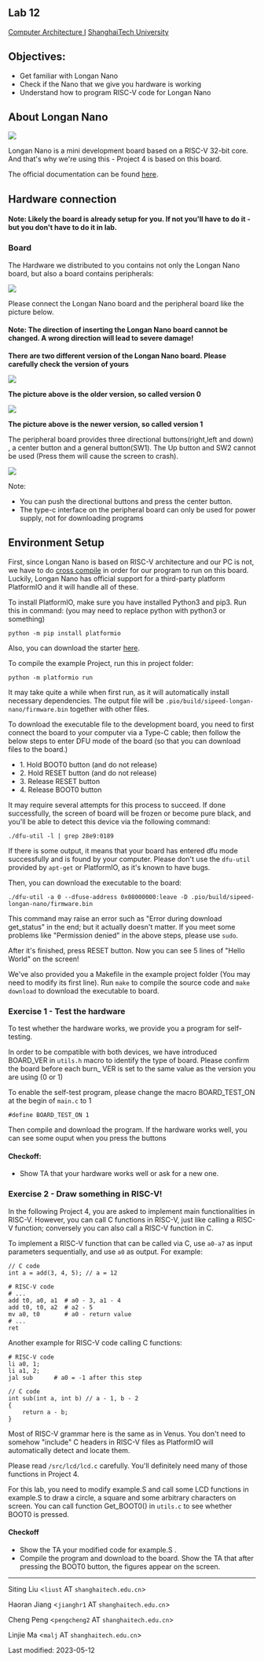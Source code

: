Lab 12
------

[Computer Architecture I](https://toast-lab.sist.shanghaitech.edu.cn/courses/CS110@ShanghaiTech/Spring-2023/) [ShanghaiTech University](http://www.shanghaitech.edu.cn/)  

Objectives:
-----------

*   Get familiar with Longan Nano
*   Check if the Nano that we give you hardware is working
*   Understand how to program RISC-V code for Longan Nano

About Longan Nano
-----------------

![](https://toast-lab.sist.shanghaitech.edu.cn/courses/CS110@ShanghaiTech/Spring-2023/labs/lab12/Lab%2012%20-%20Computer%20Architecture%20I%20-%20ShanghaiTech%20University_files/nano.png)

Longan Nano is a mini development board based on a RISC-V 32-bit core. And that's why we're using this - Project 4 is based on this board.

The official documentation can be found [here](https://longan.sipeed.com/en/).

Hardware connection
-------------------

#### Note: Likely the board is already setup for you. If not you'll have to do it - but you don't have to do it in lab.

### Board

The Hardware we distributed to you contains not only the Longan Nano board, but also a board contains peripherals:

![](https://toast-lab.sist.shanghaitech.edu.cn/courses/CS110@ShanghaiTech/Spring-2023/labs/lab12/Lab%2012%20-%20Computer%20Architecture%20I%20-%20ShanghaiTech%20University_files/board.jpg)

Please connect the Longan Nano board and the peripheral board like the picture below.

#### Note: **The direction of inserting the Longan Nano board cannot be changed. A wrong direction will lead to severe damage!**

**There are two different version of the Longan Nano board. Please carefully check the version of yours**

![](https://toast-lab.sist.shanghaitech.edu.cn/courses/CS110@ShanghaiTech/Spring-2023/labs/lab12/Lab%2012%20-%20Computer%20Architecture%20I%20-%20ShanghaiTech%20University_files/connection.jpg)

**The picture above is the older version, so called version 0**

![](https://toast-lab.sist.shanghaitech.edu.cn/courses/CS110@ShanghaiTech/Spring-2023/labs/lab12/Lab%2012%20-%20Computer%20Architecture%20I%20-%20ShanghaiTech%20University_files/connection1.jpg)

**The picture above is the newer version, so called version 1**

The peripheral board provides three directional buttons(right,left and down) , a center button and a general button(SW1). The Up button and SW2 cannot be used (Press them will cause the screen to crash).

![](https://toast-lab.sist.shanghaitech.edu.cn/courses/CS110@ShanghaiTech/Spring-2023/labs/lab12/Lab%2012%20-%20Computer%20Architecture%20I%20-%20ShanghaiTech%20University_files/board-des.jpg)

Note:

*   You can push the directional buttons and press the center button.
*   The type-c interface on the peripheral board can only be used for power supply, not for downloading programs

Environment Setup
-----------------

First, since Longan Nano is based on RISC-V architecture and our PC is not, we have to do [cross compile](https://en.wikipedia.org/wiki/Cross_compiler) in order for our program to run on this board. Luckily, Longan Nano has official support for a third-party platform PlatformIO and it will handle all of these.

To install PlatformIO, make sure you have installed Python3 and pip3. Run this in command: (you may need to replace python with python3 or something)

```
python -m pip install platformio
```

Also, you can download the starter [here](https://toast-lab.sist.shanghaitech.edu.cn/courses/CS110@ShanghaiTech/Spring-2023/labs/lab12/Lab%2012%20-%20Computer%20Architecture%20I%20-%20ShanghaiTech%20University_files/lab12-starter.zip).

To compile the example Project, run this in project folder:

```
python -m platformio run
```

It may take quite a while when first run, as it will automatically install necessary dependencies. The output file will be `.pio/build/sipeed-longan-nano/firmware.bin` together with other files.

To download the executable file to the development board, you need to first connect the board to your computer via a Type-C cable; then follow the below steps to enter DFU mode of the board (so that you can download files to the board.)

*   1\. Hold BOOT0 button (and do not release)
*   2\. Hold RESET button (and do not release)
*   3\. Release RESET button
*   4\. Release BOOT0 button

It may require several attempts for this process to succeed. If done successfully, the screen of board will be frozen or become pure black, and you'll be able to detect this device via the following command:

```
./dfu-util -l | grep 28e9:0189
```

If there is some output, it means that your board has entered dfu mode successfully and is found by your computer. Please don't use the `dfu-util` provided by `apt-get` or PlatformIO, as it's known to have bugs.

Then, you can download the executable to the board:

```
./dfu-util -a 0 --dfuse-address 0x08000000:leave -D .pio/build/sipeed-longan-nano/firmware.bin
```

This command may raise an error such as "Error during download get\_status" in the end; but it actually doesn't matter. If you meet some problems like "Permission denied" in the above steps, please use `sudo`.

After it's finished, press RESET button. Now you can see 5 lines of "Hello World" on the screen!

We've also provided you a Makefile in the example project folder (You may need to modify its first line). Run `make` to compile the source code and `make download` to download the executable to board.

### Exercise 1 - Test the hardware

To test whether the hardware works, we provide you a program for self-testing.

In order to be compatible with both devices, we have introduced BOARD\_VER in `utils.h` macro to identify the type of board. Please confirm the board before each burn\_ VER is set to the same value as the version you are using (0 or 1)

To enable the self-test program, please change the macro BOARD\_TEST\_ON at the begin of `main.c` to 1

```
#define BOARD_TEST_ON 1
```

Then compile and download the program. If the hardware works well, you can see some ouput when you press the buttons

#### Checkoff:

*   Show TA that your hardware works well or ask for a new one.

### Exercise 2 - Draw something in RISC-V!

In the following Project 4, you are asked to implement main functionalities in RISC-V. However, you can call C functions in RISC-V, just like calling a RISC-V function; conversely you can also call a RISC-V function in C.

To implement a RISC-V function that can be called via C, use `a0-a7` as input parameters sequentially, and use `a0` as output. For example:

```
// C code
int a = add(3, 4, 5); // a = 12

# RISC-V code
# ...
add t0, a0, a1  # a0 - 3, a1 - 4
add t0, t0, a2  # a2 - 5
mv a0, t0       # a0 - return value
# ...
ret
```

Another example for RISC-V code calling C functions:

```
# RISC-V code
li a0, 1;
li a1, 2;
jal sub      # a0 = -1 after this step

// C code
int sub(int a, int b) // a - 1, b - 2
{
	return a - b;
}
```

Most of RISC-V grammar here is the same as in Venus. You don't need to somehow "include" C headers in RISC-V files as PlatformIO will automatically detect and locate them.

Please read `/src/lcd/lcd.c` carefully. You'll definitely need many of those functions in Project 4.

For this lab, you need to modify example.S and call some LCD functions in example.S to draw a circle, a square and some arbitrary characters on screen. You can call function Get\_BOOT0() in `utils.c` to see whether BOOT0 is pressed.

#### Checkoff

*   Show the TA your modified code for example.S .
*   Compile the program and download to the board. Show the TA that after pressing the BOOT0 button, the figures appear on the screen.

* * *

Siting Liu <`liust` AT `shanghaitech.edu.cn`\>

Haoran Jiang <`jianghr1` AT `shanghaitech.edu.cn`\>

Cheng Peng <`pengcheng2` AT `shanghaitech.edu.cn`\>

Linjie Ma <`malj` AT `shanghaitech.edu.cn`\>

Last modified: 2023-05-12